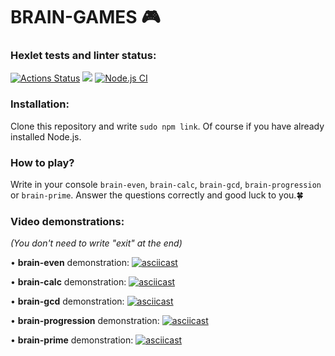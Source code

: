 # BRAIN-GAMES :video_game:

### Hexlet tests and linter status:
[![Actions Status](https://github.com/oli4ka14/frontend-project-lvl1/workflows/hexlet-check/badge.svg)](https://github.com/oli4ka14/frontend-project-lvl1/actions)
<a href="https://codeclimate.com/github/porkenzzilla/frontend-project-lvl1/maintainability"><img src="https://api.codeclimate.com/v1/badges/7ae9af3620320f5f15fd/maintainability" /></a>
[![Node.js CI](https://github.com/porkenzzilla/frontend-project-lvl1/actions/workflows/lint.yml/badge.svg)](https://github.com/porkenzzilla/frontend-project-lvl1/actions/workflows/lint.yml)

### Installation:

Clone this repository and write `sudo npm link`. Of course if you have already installed Node.js.

### How to play?

Write in your console `brain-even`, `brain-calc`, `brain-gcd`, `brain-progression` or `brain-prime`. Answer the questions correctly and good luck to you.:four_leaf_clover:

### Video demonstrations:

_(You don't need to write "exit" at the end)_

• **brain-even** demonstration:
[![asciicast](https://asciinema.org/a/hFaH1vi3he5W3DvOtZEXmJLPr.svg)](https://asciinema.org/a/hFaH1vi3he5W3DvOtZEXmJLPr)

• **brain-calc** demonstration:
[![asciicast](https://asciinema.org/a/FfWj9XLZ6OHdnhFHZS6CuCOs0.svg)](https://asciinema.org/a/FfWj9XLZ6OHdnhFHZS6CuCOs0)

• **brain-gcd** demonstration:
[![asciicast](https://asciinema.org/a/Byx2IzkbLBEJSVzcK5AfseLzU.svg)](https://asciinema.org/a/Byx2IzkbLBEJSVzcK5AfseLzU)

• **brain-progression** demonstration:
[![asciicast](https://asciinema.org/a/yEk1YaBQFUtqA9MNneZmHcE7B.svg)](https://asciinema.org/a/yEk1YaBQFUtqA9MNneZmHcE7B)

• **brain-prime** demonstration:
[![asciicast](https://asciinema.org/a/bxl3pvdwpiwMKNZUS0os8QAi9.svg)](https://asciinema.org/a/bxl3pvdwpiwMKNZUS0os8QAi9)
